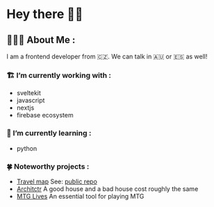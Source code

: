 # Hey there 👋🏼

## 👨🏼‍💻 About Me :

I am a frontend developer from 🇨🇿. We can talk in 🇦🇺 or 🇪🇸 as well!

### 🏗 I’m currently working with :

- sveltekit
- javascript
- nextjs
- firebase ecosystem   

### 🤹 I’m currently learning :

- python

### 🍀 Noteworthy projects :
- [Travel map](https://sweet-speculoos-aa9bc9.netlify.app/) See: [public repo](https://github.com/biscarrosse/travel-map)
- [Architctr](https://architctr.com/) A good house and a bad house cost roughly the same
- [MTG Lives](https://mtglives.com/) An essential tool for playing MTG

